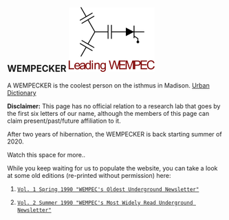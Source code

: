 ## WEMPECKER         ![image1](https://github.com/WEMPECKER/WEMPECKER/blob/master/leading_wempec.png)

A WEMPECKER is the coolest person on the isthmus in Madison. [Urban Dictionary](https://www.urbandictionary.com/define.php?term=wempecker)

**Disclaimer:** This page has no official relation to a research lab that goes by the first six letters of our name, although the members of this page can claim present/past/future affiliation to it.

After two years of hibernation, the WEMPECKER is back starting summer of 2020. 

Watch this space for more..

While you keep waiting for us to populate the website, you can take a look at some old editions (re-printed without permission) here:

1. [`Vol. 1 Spring 1990 "WEMPEC's Oldest Underground Newsletter"`](https://wempecker.com/WEMPECKER_v1.pdf)

2. [`Vol. 2 Summer 1990 "WEMPEC's Most Widely Read Underground Newsletter"`](https://wempecker.com/WEMPECKER_v2.pdf)
